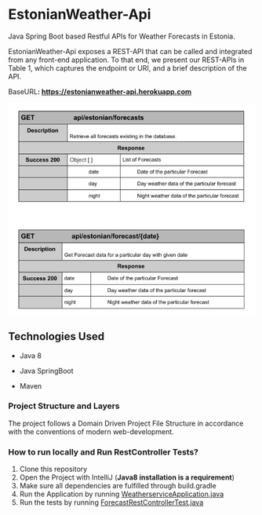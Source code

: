 # EstonianWeather-Api

Java Spring Boot based Restful APIs for Weather Forecasts in Estonia.


<p>
EstonianWeather-Api exposes a REST-API that can be called and integrated from any front-end application. To that end, we present our REST-APIs in Table 1, which captures the endpoint or URI, and a brief description of the API.
</p>
<p>
BaseURL<strong>: <span style="text-decoration:underline;">https://estonianweather-api.herokuapp.com</span></strong>
</p>

![uri](src/content/uriTable.png)

## Technologies Used

- Java 8

- Java SpringBoot

- Maven

### Project Structure and Layers

The project follows a Domain Driven Project File Structure in accordance with the conventions of modern web-development.

### How to run locally and Run RestController Tests?

1. Clone this repository
2. Open the Project with IntelliJ (**Java8 installation is a requirement**)
3. Make sure all dependencies are fulfilled through build.gradle
4. Run the Application by running [WeatherserviceApplication.java]()
5. Run the tests by running [ForecastRestControllerTest.java]()




